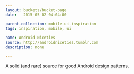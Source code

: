 ```yaml
---
layout: buckets/bucket-page
date:   2015-05-02 04:04:00

parent-collection: mobile-ui-inspiration
tags: inspiration, mobile, ui

name: Android Niceties
source: http://androidniceties.tumblr.com
description: none

---
```


A solid (and rare) source for good Android design patterns.